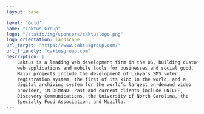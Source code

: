 ```yaml
---
layout: base

level: 'Gold'
name: "Caktus Group"
logo: "/static/img/sponsors/caktuslogo.png"
logo_orientation: landscape
url_target: "https://www.caktusgroup.com/"
url_friendly: "caktusgroup.com"
description: |
    Caktus is a leading web development firm in the US, building custom
    web applications and mobile tools for businesses and social good. 
    Major projects include the development of Libya's SMS voter
    registration system, the first of its kind in the world, and a
    digital archiving system for the world’s largest on-demand video
    provider, iN DEMAND. Past and current clients include UNICEF, 
    Discovery Communications, the University of North Carolina, the 
    Specialty Food Association, and Mozilla.
---
```

